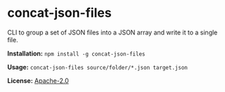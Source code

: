 # concat-json-files

CLI to group a set of JSON files into a JSON array and write it to a single file.

**Installation:** `npm install -g concat-json-files`

**Usage:**  `concat-json-files source/folder/*.json target.json `

**License:** [Apache-2.0](LICENSE)